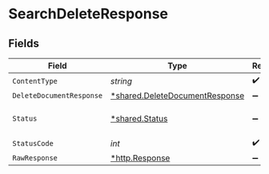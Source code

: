 # SearchDeleteResponse


## Fields

| Field                                                                           | Type                                                                            | Required                                                                        | Description                                                                     |
| ------------------------------------------------------------------------------- | ------------------------------------------------------------------------------- | ------------------------------------------------------------------------------- | ------------------------------------------------------------------------------- |
| `ContentType`                                                                   | *string*                                                                        | :heavy_check_mark:                                                              | N/A                                                                             |
| `DeleteDocumentResponse`                                                        | [*shared.DeleteDocumentResponse](../../models/shared/deletedocumentresponse.md) | :heavy_minus_sign:                                                              | OK                                                                              |
| `Status`                                                                        | [*shared.Status](../../models/shared/status.md)                                 | :heavy_minus_sign:                                                              | Default error response                                                          |
| `StatusCode`                                                                    | *int*                                                                           | :heavy_check_mark:                                                              | N/A                                                                             |
| `RawResponse`                                                                   | [*http.Response](https://pkg.go.dev/net/http#Response)                          | :heavy_minus_sign:                                                              | N/A                                                                             |
